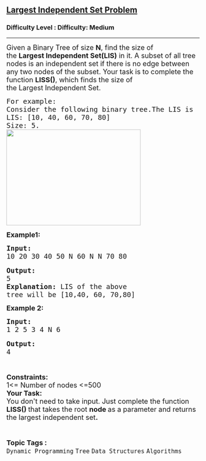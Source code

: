 <h2><a href="https://www.geeksforgeeks.org/problems/largest-independent-set-problem/1?itm_source=geeksforgeeks&itm_medium=article&itm_campaign=bottom_sticky_on_article">Largest Independent Set Problem</a></h2><h3>Difficulty Level : Difficulty: Medium</h3><hr><div class="problems_problem_content__Xm_eO"><p><span style="font-size:18px">Given a Binary Tree of size <strong>N</strong>, find the size of the&nbsp;<strong>Largest&nbsp;Independent&nbsp;Set(LIS)</strong> in it. A subset of all tree nodes is an independent set if there is no edge between any two nodes of the subset. Your task is to complete the function <strong>LISS()</strong>, which finds the size of the&nbsp;Largest&nbsp;Independent&nbsp;Set.</span></p>

<pre><span style="font-size:18px">For example:
Consider the following binary tree.The LIS is
LIS: [10, 40, 60, 70, 80]
Size: 5.
<img src="http://www.geeksforgeeks.org/wp-content/uploads/LargestIndependentSet.png" style="height:250px; width:350px">
</span></pre>

<p><span style="font-size:18px"><strong>Example1:</strong></span></p>

<pre><span style="font-size:18px"><strong>Input:</strong>
10 20 30 40 50 N 60 N N 70 80</span>

<span style="font-size:18px"><strong>Output:</strong>
5
<strong>Explanation:</strong> LIS of the above 
tree will be [10,40, 60, 70,80]</span></pre>

<p><strong><span style="font-size:18px">Example 2:</span></strong></p>

<pre><span style="font-size:18px"><strong>Input: </strong>
1 2 5 3 4 N 6</span>

<span style="font-size:18px"><strong>Output:</strong>
4</span></pre>

<p>&nbsp;</p>

<p><span style="font-size:18px"><strong>Constraints:</strong><br>
1&lt;= Number of nodes &lt;=500<br>
<strong>Your Task:</strong><br>
You don't need to take input. Just complete the function<strong> LISS() </strong>that takes the root <strong>node </strong>as a parameter and returns the largest independent set<strong>.</strong></span></p>
</div><br><p><span style=font-size:18px><strong>Topic Tags : </strong><br><code>Dynamic Programming</code>&nbsp;<code>Tree</code>&nbsp;<code>Data Structures</code>&nbsp;<code>Algorithms</code>&nbsp;